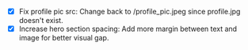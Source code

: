 - [x] Fix profile pic src: Change back to /profile_pic.jpeg since profile.jpg doesn't exist.
- [x] Increase hero section spacing: Add more margin between text and image for better visual gap.
